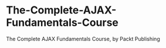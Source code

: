 


# The-Complete-AJAX-Fundamentals-Course
The Complete AJAX Fundamentals Course, by Packt Publishing

